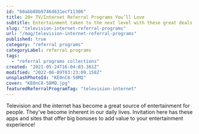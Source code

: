 ```yaml
---
id: "60abb88b9746d631ecf11306"
title: 20+ TV/Internet Referral Programs You’ll Love
subtitle: Entertainment taken to the next level with these great deals.
slug: "television-internet-referral-programs"
url: "/mag/television-internet-referral-programs"
published: true
category: "referral programs"
categoryLabel: referral programs
tags:
  - "referral programs collections"
created: "2021-05-24T16:04:03.361Z"
modified: "2022-06-09T03:23:09.158Z"
unsplashPhotoId: "KE0nC8-58MQ"
cover: "KE0nC8-58MQ.jpg"
featuredReferralProgramTag: "television-internet"
---
```

Television and the internet has become a great source of entertainment for people. They've become inherent in our daily lives. Invitation here has these apps and sites that offer big bonuses to add value to your entertainment experience!